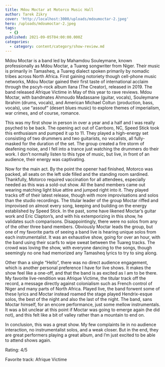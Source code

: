 ```yaml
---
title: Mdou Moctar at Motorco Music Hall
author: Tarek Zikry
cover: 'http://localhost:3000/uploads/mdoumoctar-2.jpeg'
hero: /uploads/mdoumoctar-2.jpeg
tags:
  - {}
published: 2021-09-05T04:00:00.000Z
categories:
  - category: content/category/show-review.md
---
```



Mdou Moctar is a band led by Mahamdou Souleymane, known professionally as Mdou Moctar, a Tuareg songwriter from Niger. Their music is primarily in Tamasheq, a Tuareg dialect spoken primarily by nomadic tribes across North Africa. First gaining notoriety though cell-phone music networks, Mdou Moctar gained their first taste of international acclaim through the pscyh-rock album Ilana (The Creator), released in 2019. The band released Afrique Victime in May of this year to rave reviews. Mdou Moctar, with bandmates Ahmoudo Madassane (guitar, vocals), Souleymane Ibrahim (drums, vocals), and American Michael Coltun (production, bass, vocals), use “assouf” (desert blues music) to explore themes of imperialism, war crimes, and of course, romance.

This was my first show in person in over a year and a half and I was really psyched to be back. The opening act out of Carrboro, NC, Speed Stick took this enthusiasm and pumped it up to 11. They played a high-energy set consisting of two drummers and two guitarists, no vocalists, all fully-masked for the duration of the set. The group created a fire storm of deafening noise, and I fell into a trance just watching the drummers do their work. I don’t normally listen to this type of music, but live, in front of an audience, their energy was captivating.

Now for the main act. By the point the opener had finished, Motorco was packed, all seats on the left side filled and the standing room sardined. Thankfully, Motorco required vaccination for all attendees, especially needed as this was a sold-out show. All the band members came out wearing matching light blue attire and jumped right into it. They played tracks off of their latest release, though with more improvisations and solos than the studio recordings. The titular leader of the group Moctar riffed and improvised on almost every song, keeping and building on the energy established by Speed Stick. In the past, some have likened Moctar’s guitar work and Eric Clapton’s, and with his extemporizing in this show, he validates such comparisons. Disappointingly, there were no solos from any of the other three band members. Obviously Moctar leads the group, but one of my favorite parts of seeing a band live is hearing unique solos from each instrumentalist. It was an exhaustive show, going for over an hour, with the band using their scarfs to wipe sweat between the Tuareg tracks. The crowd was loving the show, with everyone dancing to the songs, though seemingly no one had memorized any Tamasheq lyrics to try to sing along.

Other than a single “Hello”, there was no direct audience engagement, which is another personal preference I have for live shows. It makes the show feel like a one-off, and that the band is as excited as I am to be there. My favorite live-rendition was Afrique Victime, the titular track off the record, a message directly against colonialism such as French control of Niger and many parts of North Africa. Played live, the band forwent some of these lyrics and Moctar instead roamed the stage played Hendrix-esque solos, the best of the night and also the last of the night. The band, sans Moctar himself, for an encore performance, just some mellow instrumentals. It was a bit unclear at this point if Moctar was going to emerge again (he did not), and this felt like a bit of valley rather than a mountain to end on.

In conclusion, this was a great show. My few complaints lie in no audience interaction, no instrumentalist solos, and a weak closer. But in the end, they are great performers playing a great album, and I’m just excited to be able to attend shows again.

Rating: 4/5

Favorite track: Afrique Victime
